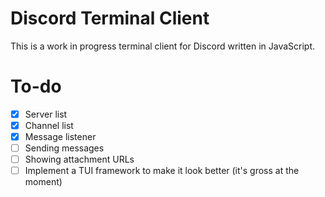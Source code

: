 # Discord Terminal Client
This is a work in progress terminal client for Discord written in JavaScript.

# To-do
- [x] Server list
- [x] Channel list
- [x] Message listener
- [ ] Sending messages
- [ ] Showing attachment URLs
- [ ] Implement a TUI framework to make it look better (it's gross at the moment)
